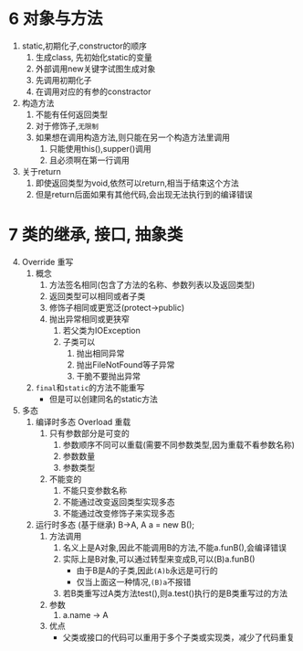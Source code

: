 # 6 对象与方法
1. static,初期化子,constructor的顺序
    1. 生成class, 先初始化static的变量
    2. 外部调用new关键字试图生成对象
    3. 先调用初期化子
    4. 在调用对应的有参的constractor
2. 构造方法
    1. 不能有任何返回类型
    2. 对于修饰子,`无限制`
    3. 如果想在调用构造方法,则只能在另一个构造方法里调用
        1. 只能使用this(),supper()调用
        2. 且必须啊在第一行调用
3. 关于return
    1. 即使返回类型为void,依然可以return,相当于结束这个方法
    2. 但是return后面如果有其他代码,会出现无法执行到的编译错误
# 7 类的继承, 接口, 抽象类
4. Override 重写
    1. 概念
        1. 方法签名相同(包含了方法的名称、参数列表以及返回类型)
        2. 返回类型可以相同或者子类
        3. 修饰子相同或更宽泛(protect->public)
        4. 抛出异常相同或更狭窄
            1. 若父类为IOException
            2. 子类可以
                1. 抛出相同异常
                2. 抛出FileNotFound等子异常
                3. 干脆不要抛出异常
    2. `final`和`static`的方法不能重写
        - 但是可以创建同名的static方法
5. 多态
    1. 编译时多态 Overload 重载
        1. 只有参数部分是可变的
            1. 参数顺序不同可以重载(需要不同参数类型,因为重载不看参数名称)
            2. 参数数量
            3. 参数类型
        2. 不能变的
            1. 不能只变参数名称
            2. 不能通过改变返回类型实现多态
            3. 不能通过改变修饰子来实现多态
    2. 运行时多态 (基于继承) B->A, A a = new B();
        1. 方法调用
            1. 名义上是A对象,因此不能调用B的方法,不能a.funB(),会编译错误
            2. 实际上是B对象,可以通过转型来变成B,可以(B)a.funB()
                - 由于B是A的子类,因此`(A)b`永远是可行的
                - 仅当上面这一种情况,`(B)a`不报错
            3. 若B类重写过A类方法test(),则a.test()执行的是B类重写过的方法
        2. 参数
            1. a.name -> A
        3. 优点
            - 父类或接口的代码可以重用于多个子类或实现类，减少了代码重复
